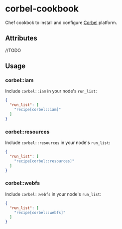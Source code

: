 # corbel-cookbook

Chef cookbok to install and configure [Corbel](https://github.com/alexdeleon/corbel) platform.


## Attributes
//TODO

## Usage

### corbel::iam

Include `corbel::iam` in your node's `run_list`:

```json
{
  "run_list": [
    "recipe[corbel::iam]"
  ]
}
```

### corbel::resources

Include `corbel::resources` in your node's `run_list`:

```json
{
  "run_list": [
    "recipe[corbel::resources]"
  ]
}
```

### corbel::webfs

Include `corbel::webfs` in your node's `run_list`:

```json
{
  "run_list": [
    "recipe[corbel::webfs]"
  ]
}
```
